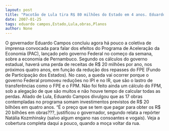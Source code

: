 ```yaml
---
layout: post
title: "Pacotão de Lula tira R$ 80 milhões do Estado em 4 anos. Eduardo Campos comemora R$ 20 bilhões em obras"
date: 2007-01-25
tags: eduardo campos,Estado,Lula,obras,Planos
author: None
---
```

O governador Eduardo Campos concluiu agora há pouco a coletiva de imprensa convocada para falar dos efeitos do Programa de Aceleração da Economia (PAC), lançado pelo governo Federal no começo da semana, sobre a economia de Pernambuco. 
Segundo os cálculos do governo estadual, haverá uma perda de receitas de R$ 20 milhões por ano, nos próximos quatro anos, em função da redução dos repasses do FPE (Fundo de Participação dos Estados).
No caso, a queda vai ocorrer porque o governo Federal promoveu reduções no IPI e no IR, que são o lastro de transferências como o FPE e o FPM. Não foi feito ainda um cálculo do FPM, sob a alegação de que são muitos e não houve tempo de calcular todas as perdas.
Aliado de Lula, Eduardo Campos divulgou que as 17 obras contempladas no programa somam investimentos previstos de R$ 20 bilhões em quatro anos.
“É o preço que se tem que pagar para obter os R$ 20 bilhões em obras???, justificou o governador, segundo relata a repórter Natália Kozmhinsky (salvo algum engano nas consoantes e vogais).
Veja a cobertura completa daqui a pouco, quando a moça voltar da rua. 